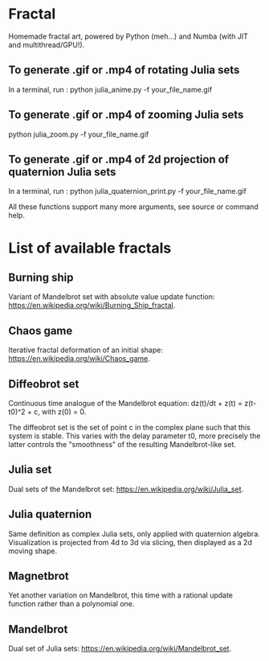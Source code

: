 # Fractal
Homemade fractal art, powered by Python (meh...) and Numba (with JIT and multithread/GPU!).

## To generate .gif or .mp4 of rotating Julia sets
In a terminal, run :
python julia_anime.py -f your_file_name.gif

## To generate .gif or .mp4 of zooming Julia sets
python julia_zoom.py -f your_file_name.gif

## To generate .gif or .mp4 of 2d projection of quaternion Julia sets
In a terminal, run :
python julia_quaternion_print.py -f your_file_name.gif

All these functions support many more arguments, see source or command help.

# List of available fractals

##  Burning ship
Variant of Mandelbrot set with absolute value update function: https://en.wikipedia.org/wiki/Burning_Ship_fractal.

## Chaos game
Iterative fractal deformation of an initial shape: https://en.wikipedia.org/wiki/Chaos_game.


## Diffeobrot set
Continuous time analogue of the Mandelbrot equation:
dz(t)/dt + z(t) = z(t-t0)^2 + c, with z(0) = 0.

The diffeobrot set is the set of point c in the complex plane such that this system is stable. This varies with the delay parameter t0, more precisely the latter controls the "smoothness" of the resulting Mandelbrot-like set.

## Julia set 
Dual sets of the Mandelbrot set: https://en.wikipedia.org/wiki/Julia_set.

## Julia quaternion
Same definition as complex Julia sets, only applied with quaternion algebra. Visualization is projected from 4d to 3d via slicing, then displayed as a 2d moving shape.

## Magnetbrot
Yet another variation on Mandelbrot, this time with a rational update function rather than a polynomial one.

## Mandelbrot
Dual set of Julia sets: https://en.wikipedia.org/wiki/Mandelbrot_set.
